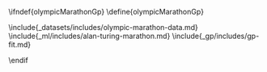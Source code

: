 \ifndef{olympicMarathonGp}
\define{olympicMarathonGp}

\include{_datasets/includes/olympic-marathon-data.md}
\include{_ml/includes/alan-turing-marathon.md}
\include{_gp/includes/gp-fit.md}


\endif
